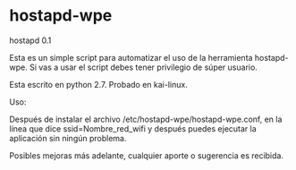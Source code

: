 # hostapd-wpe

hostapd 0.1

Esta es un simple script para automatizar el uso de la herramienta hostapd-wpe. Si vas a usar el script debes tener privilegio de súper usuario.

Esta escrito en python 2.7. 
Probado en kai-linux.

Uso:

Después de instalar el archivo /etc/hostapd-wpe/hostapd-wpe.conf, en la línea que dice ssid=Nombre_red_wifi y después puedes ejecutar la aplicación sin ningún problema.

Posibles mejoras más adelante, cualquier aporte o sugerencia es recibida.
